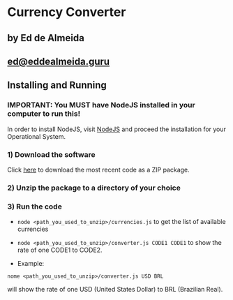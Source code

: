 # Currency Converter

## by Ed de Almeida
## ed@eddealmeida.guru


## Installing and Running

### IMPORTANT: You MUST have NodeJS installed in your computer to run this!

In order to install NodeJS, visit [NodeJS](https://nodejs.org/) and proceed the installation for your Operational System.

### 1) Download the software

Click [here](https://codeload.github.com/EdDeAlmeidaJr/currency_converter/zip/master) to download the most recent code as a ZIP package.

### 2) Unzip the package to a directory of your choice

### 3) Run the code

- ```node <path_you_used_to_unzip>/currencies.js``` to get the list of available currencies

- ```node <path_you_used_to_unzip>/converter.js CODE1 CODE1``` to show the rate of one CODE1 to CODE2.

- Example:

```nome <path_you_used_to_unzip>/converter.js USD BRL```

will show the rate of one USD (United States Dollar) to BRL (Brazilian Real).